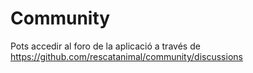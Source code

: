 # Community

Pots accedir al foro de la aplicació a través de https://github.com/rescatanimal/community/discussions

